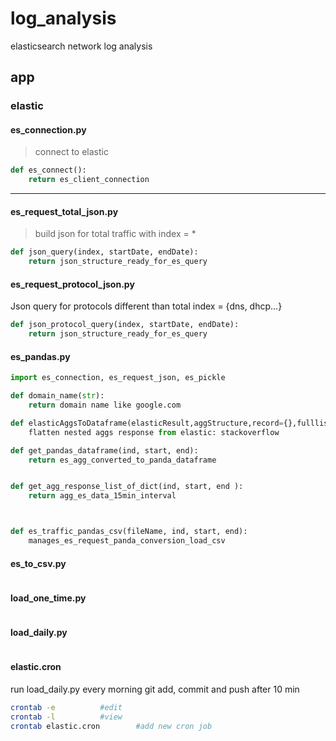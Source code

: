 # log_analysis
elasticsearch network log analysis

## app

### elastic

#### es_connection.py
> connect to elastic
```python
def es_connect():
	return es_client_connection

```

---

#### es_request_total_json.py
> build json for total traffic with index = *
```python
def json_query(index, startDate, endDate):
	return json_structure_ready_for_es_query
```

#### es_request_protocol_json.py
Json query for protocols different than total
index = {dns, dhcp...}
```python
def json_protocol_query(index, startDate, endDate):
	return json_structure_ready_for_es_query
```


#### es_pandas.py
```python
import es_connection, es_request_json, es_pickle

def domain_name(str):
	return domain name like google.com

def elasticAggsToDataframe(elasticResult,aggStructure,record={},fulllist=[]):
	flatten nested aggs response from elastic: stackoverflow

def get_pandas_dataframe(ind, start, end):
	return es_agg_converted_to_panda_dataframe


def get_agg_response_list_of_dict(ind, start, end ):
	return agg_es_data_15min_interval



def es_traffic_pandas_csv(fileName, ind, start, end):
	manages_es_request_panda_conversion_load_csv

```

#### es_to_csv.py
```python


```

#### load_one_time.py
```python


```

#### load_daily.py
```python


```

#### elastic.cron

run load_daily.py every morning
git add, commit and push after 10 min


```bash
crontab -e 			#edit
crontab -l			#view
crontab elastic.cron 		#add new cron job
```
